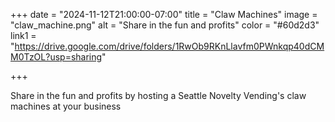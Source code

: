 +++
date = "2024-11-12T21:00:00-07:00"
title = "Claw Machines"
image = "claw_machine.png"
alt = "Share in the fun and profits"
color = "#60d2d3"
link1 = "https://drive.google.com/drive/folders/1RwOb9RKnLlavfm0PWnkqp40dCMM0TzOL?usp=sharing"

+++

Share in the fun and profits by hosting a Seattle Novelty Vending's claw machines at your business
